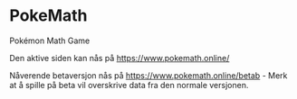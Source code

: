 # PokeMath
Pokémon Math Game


Den aktive siden kan nås på https://www.pokemath.online/

Nåverende betaversjon nås på https://www.pokemath.online/betab - Merk at å spille på beta vil overskrive data fra den normale versjonen.
